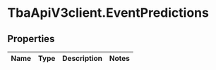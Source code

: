 # TbaApiV3client.EventPredictions

## Properties
Name | Type | Description | Notes
------------ | ------------- | ------------- | -------------


